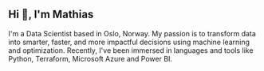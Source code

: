 ## Hi 👋, I'm Mathias
I'm a Data Scientist based in Oslo, Norway. My passion is to transform data into smarter, faster, and more impactful decisions using machine learning and optimization. Recently, I've been immersed in languages and tools like Python, Terraform, Microsoft Azure and Power BI. 
